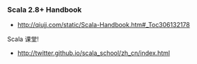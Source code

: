 ### Scala 2.8+ Handbook
- http://qiujj.com/static/Scala-Handbook.htm#_Toc306132178

Scala 课堂!

- http://twitter.github.io/scala_school/zh_cn/index.html
